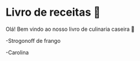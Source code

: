 # Livro de receitas :book:

Olá! Bem vindo ao nosso livro de culinaria caseira :tomato:

-Strogonoff de frango

-Carolina

